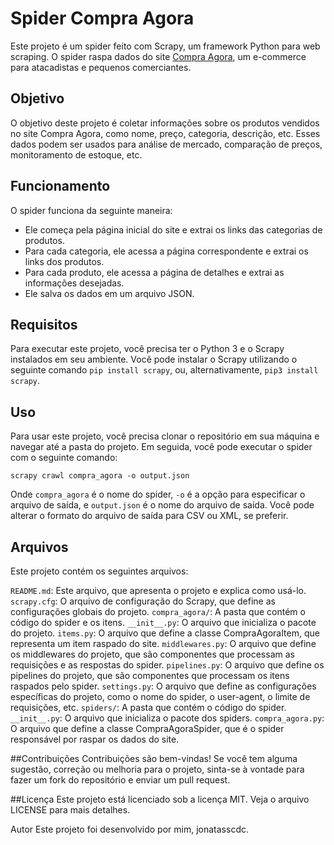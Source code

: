 # Spider Compra Agora

Este projeto é um spider feito com Scrapy, um framework Python para web scraping. O spider raspa dados do site [Compra Agora](https://www.compra-agora.com/), um e-commerce para atacadistas e pequenos comerciantes.

## Objetivo

O objetivo deste projeto é coletar informações sobre os produtos vendidos no site Compra Agora, como nome, preço, categoria, descrição, etc. Esses dados podem ser usados para análise de mercado, comparação de preços, monitoramento de estoque, etc.

## Funcionamento

O spider funciona da seguinte maneira:

- Ele começa pela página inicial do site e extrai os links das categorias de produtos.
- Para cada categoria, ele acessa a página correspondente e extrai os links dos produtos.
- Para cada produto, ele acessa a página de detalhes e extrai as informações desejadas.
- Ele salva os dados em um arquivo JSON.

## Requisitos

Para executar este projeto, você precisa ter o Python 3 e o Scrapy instalados em seu ambiente. Você pode instalar o Scrapy utilizando o seguinte comando `pip install scrapy`, ou, alternativamente, `pip3 install scrapy`.

## Uso
Para usar este projeto, você precisa clonar o repositório em sua máquina e navegar até a pasta do projeto. Em seguida, você pode executar o spider com o seguinte comando:

```scrapy crawl compra_agora -o output.json```

Onde `compra_agora` é o nome do spider, `-o` é a opção para especificar o arquivo de saída, e `output.json` é o nome do arquivo de saída. Você pode alterar o formato do arquivo de saída para CSV ou XML, se preferir.

## Arquivos
Este projeto contém os seguintes arquivos:

`README.md`: Este arquivo, que apresenta o projeto e explica como usá-lo.
`scrapy.cfg`: O arquivo de configuração do Scrapy, que define as configurações globais do projeto.
`compra_agora/`: A pasta que contém o código do spider e os itens.
`__init__.py`: O arquivo que inicializa o pacote do projeto.
`items.py`: O arquivo que define a classe CompraAgoraItem, que representa um item raspado do site.
`middlewares.py`: O arquivo que define os middlewares do projeto, que são componentes que processam as requisições e as respostas do spider.
`pipelines.py`: O arquivo que define os pipelines do projeto, que são componentes que processam os itens raspados pelo spider.
`settings.py`: O arquivo que define as configurações específicas do projeto, como o nome do spider, o user-agent, o limite de requisições, etc.
`spiders/`: A pasta que contém o código do spider.
`__init__.py`: O arquivo que inicializa o pacote dos spiders.
`compra_agora.py`: O arquivo que define a classe CompraAgoraSpider, que é o spider responsável por raspar os dados do site.

##Contribuições
Contribuições são bem-vindas! Se você tem alguma sugestão, correção ou melhoria para o projeto, sinta-se à vontade para fazer um fork do repositório e enviar um pull request.

##Licença
Este projeto está licenciado sob a licença MIT. Veja o arquivo LICENSE para mais detalhes.

Autor
Este projeto foi desenvolvido por mim, jonatasscdc.
